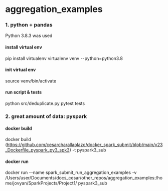 # aggregation_examples

### 1. python + pandas
Python 3.8.3 was used

#### install virtual env
pip install virtualenv
virtualenv venv --python=python3.8

#### init virtual env
source venv/bin/activate

#### run script & tests
python src/deduplicate.py
pytest tests

### 2. great amount of data: pyspark

#### docker build
docker build (https://github.com/cesarcharallaolazo/docker_spark_submit/blob/main/v23_Dockerfile_pyspark_py3_spk3)
-t pyspark3_sub 

#### docker run
docker run --name spark_submit_run_aggregation_examples -v /Users/user/Documents/docs_cesar/other_repos/aggregation_examples:/home/jovyan/SparkProjects/Project1/ pyspark3_sub